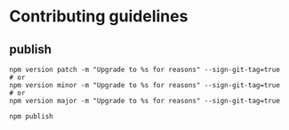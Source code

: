 # Contributing guidelines

## publish

```
npm version patch -m "Upgrade to %s for reasons" --sign-git-tag=true
# or
npm version minor -m "Upgrade to %s for reasons" --sign-git-tag=true
# or
npm version major -m "Upgrade to %s for reasons" --sign-git-tag=true
```
`npm publish`
